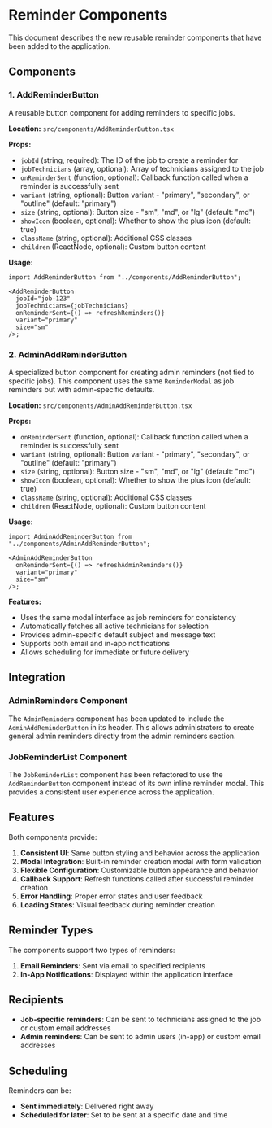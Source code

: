 # Reminder Components

This document describes the new reusable reminder components that have been added to the application.

## Components

### 1. AddReminderButton

A reusable button component for adding reminders to specific jobs.

**Location:** `src/components/AddReminderButton.tsx`

**Props:**

- `jobId` (string, required): The ID of the job to create a reminder for
- `jobTechnicians` (array, optional): Array of technicians assigned to the job
- `onReminderSent` (function, optional): Callback function called when a reminder is successfully sent
- `variant` (string, optional): Button variant - "primary", "secondary", or "outline" (default: "primary")
- `size` (string, optional): Button size - "sm", "md", or "lg" (default: "md")
- `showIcon` (boolean, optional): Whether to show the plus icon (default: true)
- `className` (string, optional): Additional CSS classes
- `children` (ReactNode, optional): Custom button content

**Usage:**

```tsx
import AddReminderButton from "../components/AddReminderButton";

<AddReminderButton
  jobId="job-123"
  jobTechnicians={jobTechnicians}
  onReminderSent={() => refreshReminders()}
  variant="primary"
  size="sm"
/>;
```

### 2. AdminAddReminderButton

A specialized button component for creating admin reminders (not tied to specific jobs). This component uses the same `ReminderModal` as job reminders but with admin-specific defaults.

**Location:** `src/components/AdminAddReminderButton.tsx`

**Props:**

- `onReminderSent` (function, optional): Callback function called when a reminder is successfully sent
- `variant` (string, optional): Button variant - "primary", "secondary", or "outline" (default: "primary")
- `size` (string, optional): Button size - "sm", "md", or "lg" (default: "md")
- `showIcon` (boolean, optional): Whether to show the plus icon (default: true)
- `className` (string, optional): Additional CSS classes
- `children` (ReactNode, optional): Custom button content

**Usage:**

```tsx
import AdminAddReminderButton from "../components/AdminAddReminderButton";

<AdminAddReminderButton
  onReminderSent={() => refreshAdminReminders()}
  variant="primary"
  size="sm"
/>;
```

**Features:**
- Uses the same modal interface as job reminders for consistency
- Automatically fetches all active technicians for selection
- Provides admin-specific default subject and message text
- Supports both email and in-app notifications
- Allows scheduling for immediate or future delivery

## Integration

### AdminReminders Component

The `AdminReminders` component has been updated to include the `AdminAddReminderButton` in its header. This allows administrators to create general admin reminders directly from the admin reminders section.

### JobReminderList Component

The `JobReminderList` component has been refactored to use the `AddReminderButton` component instead of its own inline reminder modal. This provides a consistent user experience across the application.

## Features

Both components provide:

1. **Consistent UI**: Same button styling and behavior across the application
2. **Modal Integration**: Built-in reminder creation modal with form validation
3. **Flexible Configuration**: Customizable button appearance and behavior
4. **Callback Support**: Refresh functions called after successful reminder creation
5. **Error Handling**: Proper error states and user feedback
6. **Loading States**: Visual feedback during reminder creation

## Reminder Types

The components support two types of reminders:

1. **Email Reminders**: Sent via email to specified recipients
2. **In-App Notifications**: Displayed within the application interface

## Recipients

- **Job-specific reminders**: Can be sent to technicians assigned to the job or custom email addresses
- **Admin reminders**: Can be sent to admin users (in-app) or custom email addresses

## Scheduling

Reminders can be:

- **Sent immediately**: Delivered right away
- **Scheduled for later**: Set to be sent at a specific date and time
